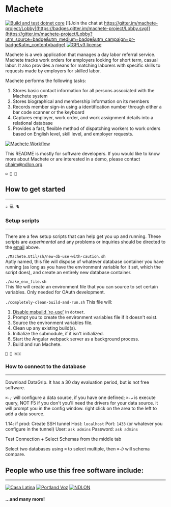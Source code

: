 
# Machete

[![Build and test dotnet core](https://github.com/SavageLearning/Machete/actions/workflows/dotnet.yml/badge.svg?branch=master)](https://github.com/SavageLearning/Machete/actions/workflows/dotnet.yml)
[![Join the chat at https://gitter.im/machete-project/Lobby](https://badges.gitter.im/machete-project/Lobby.svg)](https://gitter.im/machete-project/Lobby?utm_source=badge&utm_medium=badge&utm_campaign=pr-badge&utm_content=badge)
[![GPLv3 license](https://img.shields.io/badge/License-GPLv3-blue.svg)](http://www.gnu.org/licenses/gpl-3.0.en.html)



Machete is a web application that manages a day labor referral service. Machete tracks work orders for employers looking
for short term, casual labor. It also provides a means for matching laborers with specific skills to requests made by 
employers for skilled labor.

Machete performs the following tasks:

1. Stores basic contact information for all persons associated with the Machete system
2. Stores biographical and membership information on its members
3. Records member sign-in using a identification number through either a bar code scanner or the keyboard
4. Captures employer, work order, and work assignment details into a relational database
5. Provides a fast, flexible method of dispatching workers to work orders based on English level, skill level, and 
employer requests.

[![Machete Workflow](https://raw.githubusercontent.com/wiki/savagelearning/machete/images/8-point-workflow.png)](https://github.com/SavageLearning/Machete/wiki)

This README is mostly for software developers. If you would like to know more about Machete or are interested in a demo,
please contact chaim@ndlon.org.

`☮️ 💟 🍁`

## How to get started
<hr>

`☕️ 💻 🐈`

### Setup scripts
<hr>

There are a few setup scripts that can help get you up and running. These scripts are _experimental_ and any problems or
inquiries should be directed to the [email](chaim@ndlon.org) above.

`./Machete.Util/sh/new-db-use-with-caution.sh`  
Aptly named, this file will dispose of whatever database container you have running (as long as you have the environment
variable for it set, which the script does), and create an entirely new database container.

`./make_env_file.sh`  
This file will create an environment file that you can source to set certain variables. Only needed for OAuth development.

`./completely-clean-build-and-run.sh`
This file will:
1. [Disable msbuild 're-use'](https://github.com/Microsoft/msbuild/issues/3362) in `dotnet`. 
2. Prompt you to create the environment variables file if it doesn't exist.
3. Source the environment variables file.
4. Clean up any existing build(s).
5. Initialize the submodule, if it isn't initialized.
6. Start the Angular webpack server as a background process.
7. Build and run Machete.

`🎺 💃 🇲🇽`

### How to connect to the database
<hr>
Download DataGrip. It has a 30 day evaluation period, but is not free software.

*`⌘-;`* will configure a data source, if you have one defined; *`⌘-↵`* is execute query, NOT F5
if you don't you'll need the drivers for your data source. it will prompt you in the config window. right click on the area to the left to add a data source.

1.14:
if prod: Create SSH tunnel
Host: `localhost`  Port: `1433` (or whatever you configure in the tunnel)
User: `ask admins`
Password: `ask admins`

Test Connection + Select Schemas from the middle tab

Select two databases using *`⌘`* to select multiple, then *`⌘-D`* will schema compare.


## People who use this free software include:
<hr>

[![Casa Latina](./Machete.Util/misc/casa-latina.png)](https://casa-latina.org/)
[![Portland Voz](./Machete.Util/misc/voz.png)](https://portlandvoz.org/)
[![NDLON](https://ndlon.org/wp-content/uploads/2017/12/NDLON-Logo-Wide-Red-60.png)](https://ndlon.org/)

#### ...and many more!
